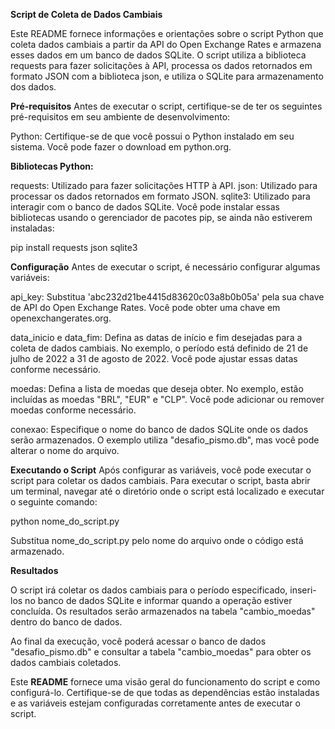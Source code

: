 **Script de Coleta de Dados Cambiais**

Este README fornece informações e orientações sobre o script Python que coleta dados cambiais a partir da API do Open Exchange Rates e armazena esses dados em um banco de dados SQLite. O script utiliza a biblioteca requests para fazer solicitações à API, processa os dados retornados em formato JSON com a biblioteca json, e utiliza o SQLite para armazenamento dos dados.

**Pré-requisitos**
Antes de executar o script, certifique-se de ter os seguintes pré-requisitos em seu ambiente de desenvolvimento:

Python: Certifique-se de que você possui o Python instalado em seu sistema. Você pode fazer o download em python.org.

**Bibliotecas Python:**

requests: Utilizado para fazer solicitações HTTP à API.
json: Utilizado para processar os dados retornados em formato JSON.
sqlite3: Utilizado para interagir com o banco de dados SQLite.
Você pode instalar essas bibliotecas usando o gerenciador de pacotes pip, se ainda não estiverem instaladas:

pip install requests json sqlite3

**Configuração**
Antes de executar o script, é necessário configurar algumas variáveis:

api_key: Substitua 'abc232d21be4415d83620c03a8b0b05a' pela sua chave de API do Open Exchange Rates. Você pode obter uma chave em openexchangerates.org.

data_inicio e data_fim: Defina as datas de início e fim desejadas para a coleta de dados cambiais. No exemplo, o período está definido de 21 de julho de 2022 a 31 de agosto de 2022. Você pode ajustar essas datas conforme necessário.

moedas: Defina a lista de moedas que deseja obter. No exemplo, estão incluídas as moedas "BRL", "EUR" e "CLP". Você pode adicionar ou remover moedas conforme necessário.

conexao: Especifique o nome do banco de dados SQLite onde os dados serão armazenados. O exemplo utiliza "desafio_pismo.db", mas você pode alterar o nome do arquivo.

**Executando o Script**
Após configurar as variáveis, você pode executar o script para coletar os dados cambiais. Para executar o script, basta abrir um terminal, navegar até o diretório onde o script está localizado e executar o seguinte comando:

python nome_do_script.py

Substitua nome_do_script.py pelo nome do arquivo onde o código está armazenado.

**Resultados**

O script irá coletar os dados cambiais para o período especificado, inseri-los no banco de dados SQLite e informar quando a operação estiver concluída. Os resultados serão armazenados na tabela "cambio_moedas" dentro do banco de dados.

Ao final da execução, você poderá acessar o banco de dados "desafio_pismo.db" e consultar a tabela "cambio_moedas" para obter os dados cambiais coletados.

Este **README** fornece uma visão geral do funcionamento do script e como configurá-lo. Certifique-se de que todas as dependências estão instaladas e as variáveis estejam configuradas corretamente antes de executar o script.
